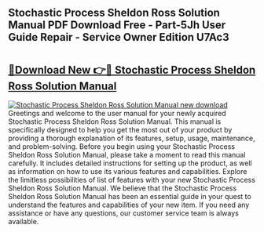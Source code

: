 ## Stochastic Process Sheldon Ross Solution Manual PDF Download Free - Part-5Jh User Guide Repair - Service Owner Edition U7Ac3

# <h2><a href="http://bc60898.oget.top/?id=Stochastic+Process+Sheldon+Ross+Solution+Manual">🔗Download New 👉🔴 Stochastic Process Sheldon Ross Solution Manual</a></h2>

[![Stochastic Process Sheldon Ross Solution Manual new download](https://i.imgur.com/5g1atiW.png)](http://bc60898.oget.top/?id=Stochastic+Process+Sheldon+Ross+Solution+Manual)
Greetings and welcome to the user manual for your newly acquired Stochastic Process Sheldon Ross Solution Manual. This manual is specifically designed to help you get the most out of your product by providing a thorough explanation of its features, setup, usage, maintenance, and problem-solving. Before you begin using your Stochastic Process Sheldon Ross Solution Manual, please take a moment to read this manual carefully. It includes detailed instructions for setting up the product, as well as information on how to use its various features and capabilities. Explore the limitless possibilities of list of features with your new Stochastic Process Sheldon Ross Solution Manual. We believe that the Stochastic Process Sheldon Ross Solution Manual has been an essential guide in your quest to understand the features and capabilities of your new item. If you need any assistance or have any questions, our customer service team is always available.
